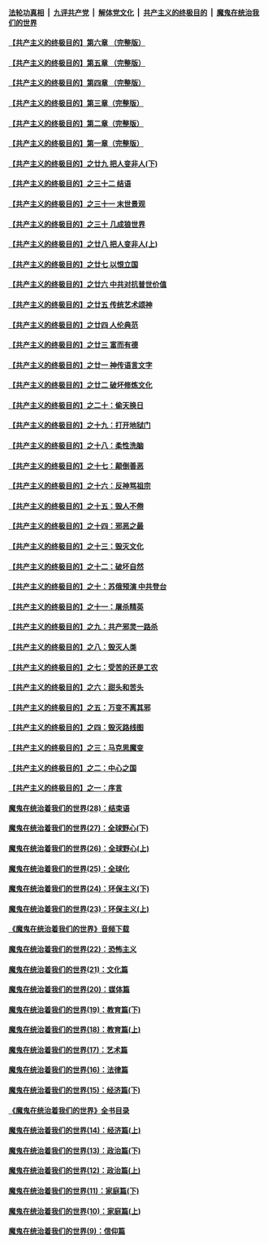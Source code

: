 ####  [法轮功真相](../../../../basic/blob/master/README.md?t=12230426) &nbsp;|&nbsp; [九评共产党](../../../../9ping.md/blob/master/README.md?t=12230426) &nbsp;|&nbsp; [解体党文化](../../../../jtdwh.md/blob/master/README.md?t=12230426)  &nbsp;|&nbsp; [共产主义的终极目的](../../../../gczydzjmd.md/blob/master/README.md?t=12230426) &nbsp;|&nbsp; [魔鬼在统治我们的世界](../../../../mgztzwmdsj.md/blob/master/README.md?t=12230426) 

#### [【共产主义的终极目的】第六章 （完整版）](../pages/nsc422/n11428913.md?t=12230426) 

#### [【共产主义的终极目的】第五章 （完整版）](../pages/nsc422/n11428912.md?t=12230426) 

#### [【共产主义的终极目的】第四章 （完整版）](../pages/nsc422/n11428907.md?t=12230426) 

#### [【共产主义的终极目的】第三章（完整版）](../pages/nsc422/n11428848.md?t=12230426) 

#### [【共产主义的终极目的】第二章（完整版）](../pages/nsc422/n11428831.md?t=12230426) 

#### [【共产主义的终极目的】第一章（完整版）](../pages/nsc422/n11417651.md?t=12230426) 

#### [【共产主义的终极目的】之廿九 把人变非人(下)](../pages/nsc422/n11344140.md?t=12230426) 

#### [【共产主义的终极目的】之三十二 结语](../pages/nsc422/n11360535.md?t=12230426) 

#### [【共产主义的终极目的】之三十一 末世景观](../pages/nsc422/n11351129.md?t=12230426) 

#### [【共产主义的终极目的】之三十 几成狼世界](../pages/nsc422/n11348280.md?t=12230426) 

#### [【共产主义的终极目的】之廿八 把人变非人(上)](../pages/nsc422/n11340492.md?t=12230426) 

#### [【共产主义的终极目的】之廿七 以恨立国](../pages/nsc422/n11336944.md?t=12230426) 

#### [【共产主义的终极目的】之廿六 中共对抗普世价值](../pages/nsc422/n11324785.md?t=12230426) 

#### [【共产主义的终极目的】之廿五 传统艺术颂神](../pages/nsc422/n11296396.md?t=12230426) 

#### [【共产主义的终极目的】之廿四 人伦典范](../pages/nsc422/n11296397.md?t=12230426) 

#### [【共产主义的终极目的】之廿三 富而有德](../pages/nsc422/n11283598.md?t=12230426) 

#### [【共产主义的终极目的】之廿一 神传语言文字](../pages/nsc422/n11263265.md?t=12230426) 

#### [【共产主义的终极目的】之廿二 破坏修炼文化](../pages/nsc422/n11245728.md?t=12230426) 

#### [【共产主义的终极目的】之二十：偷天换日](../pages/nsc422/n11238846.md?t=12230426) 

#### [【共产主义的终极目的】之十九：打开地狱门](../pages/nsc422/n11206376.md?t=12230426) 

#### [【共产主义的终极目的】之十八：柔性洗脑](../pages/nsc422/n11199994.md?t=12230426) 

#### [【共产主义的终极目的】之十七：颠倒善恶](../pages/nsc422/n11179782.md?t=12230426) 

#### [【共产主义的终极目的】之十六：反神骂祖宗](../pages/nsc422/n11166798.md?t=12230426) 

#### [【共产主义的终极目的】之十五：毁人不倦](../pages/nsc422/n11166792.md?t=12230426) 

#### [【共产主义的终极目的】之十四：邪恶之最](../pages/nsc422/n11150249.md?t=12230426) 

#### [【共产主义的终极目的】之十三：毁灭文化](../pages/nsc422/n11135227.md?t=12230426) 

#### [【共产主义的终极目的】之十二：破坏自然](../pages/nsc422/n11135214.md?t=12230426) 

#### [【共产主义的终极目的】之十：苏俄预演 中共登台](../pages/nsc422/n11118424.md?t=12230426) 

#### [【共产主义的终极目的】之十一：屠杀精英](../pages/nsc422/n11118442.md?t=12230426) 

#### [【共产主义的终极目的】之九：共产邪灵一路杀](../pages/nsc422/n11114139.md?t=12230426) 

#### [【共产主义的终极目的】之八：毁灭人类](../pages/nsc422/n11108503.md?t=12230426) 

#### [【共产主义的终极目的】之七：受苦的还是工农](../pages/nsc422/n11101809.md?t=12230426) 

#### [【共产主义的终极目的】之六：甜头和苦头](../pages/nsc422/n11096971.md?t=12230426) 

#### [【共产主义的终极目的】之五：万变不离其邪](../pages/nsc422/n11091285.md?t=12230426) 

#### [【共产主义的终极目的】之四：毁灭路线图](../pages/nsc422/n11086284.md?t=12230426) 

#### [【共产主义的终极目的】之三：马克思魔变](../pages/nsc422/n11061941.md?t=12230426) 

#### [【共产主义的终极目的】之二：中心之国](../pages/nsc422/n11047728.md?t=12230426) 

#### [【共产主义的终极目的】之一：序言](../pages/nsc422/n11086077.md?t=12230426) 

#### [魔鬼在统治着我们的世界(28)：结束语](../pages/nsc422/n10936246.md?t=12230426) 

#### [魔鬼在统治着我们的世界(27)：全球野心(下)](../pages/nsc422/n10928319.md?t=12230426) 

#### [魔鬼在统治着我们的世界(26)：全球野心(上)](../pages/nsc422/n10900318.md?t=12230426) 

#### [魔鬼在统治着我们的世界(25)：全球化](../pages/nsc422/n10788205.md?t=12230426) 

#### [魔鬼在统治着我们的世界(24)：环保主义(下)](../pages/nsc422/n10695307.md?t=12230426) 

#### [魔鬼在统治着我们的世界(23)：环保主义(上)](../pages/nsc422/n10688613.md?t=12230426) 

#### [《魔鬼在统治着我们的世界》音频下载](../pages/nsc422/n10635553.md?t=12230426) 

#### [魔鬼在统治着我们的世界(22)：恐怖主义](../pages/nsc422/n10614727.md?t=12230426) 

#### [魔鬼在统治着我们的世界(21)：文化篇](../pages/nsc422/n10597706.md?t=12230426) 

#### [魔鬼在统治着我们的世界(20)：媒体篇](../pages/nsc422/n10586579.md?t=12230426) 

#### [魔鬼在统治着我们的世界(19)：教育篇(下)](../pages/nsc422/n10564808.md?t=12230426) 

#### [魔鬼在统治着我们的世界(18)：教育篇(上)](../pages/nsc422/n10526970.md?t=12230426) 

#### [魔鬼在统治着我们的世界(17)：艺术篇](../pages/nsc422/n10499093.md?t=12230426) 

#### [魔鬼在统治着我们的世界(16)：法律篇](../pages/nsc422/n10485969.md?t=12230426) 

#### [魔鬼在统治着我们的世界(15)：经济篇(下)](../pages/nsc422/n10469975.md?t=12230426) 

#### [《魔鬼在统治着我们的世界》全书目录](../pages/nsc422/n10464261.md?t=12230426) 

#### [魔鬼在统治着我们的世界(14)：经济篇(上)](../pages/nsc422/n10457370.md?t=12230426) 

#### [魔鬼在统治着我们的世界(13)：政治篇(下)](../pages/nsc422/n10448270.md?t=12230426) 

#### [魔鬼在统治着我们的世界(12)：政治篇(上)](../pages/nsc422/n10444576.md?t=12230426) 

#### [魔鬼在统治着我们的世界(11)：家庭篇(下)](../pages/nsc422/n10440961.md?t=12230426) 

#### [魔鬼在统治着我们的世界(10)：家庭篇(上)](../pages/nsc422/n10435448.md?t=12230426) 

#### [魔鬼在统治着我们的世界(9)：信仰篇](../pages/nsc422/n10432159.md?t=12230426) 

